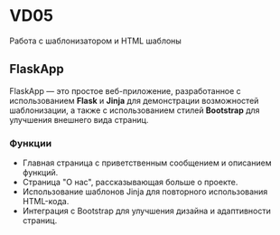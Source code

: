 # VD05
 Работа с шаблонизатором и HTML шаблоны


## FlaskApp

FlaskApp — это простое веб-приложение, разработанное с использованием **Flask** и **Jinja** для демонстрации возможностей шаблонизации, а также с использованием стилей **Bootstrap** для улучшения внешнего вида страниц.

### Функции

- Главная страница с приветственным сообщением и описанием функций.
- Страница "О нас", рассказывающая больше о проекте.
- Использование шаблонов Jinja для повторного использования HTML-кода.
- Интеграция с Bootstrap для улучшения дизайна и адаптивности страниц.